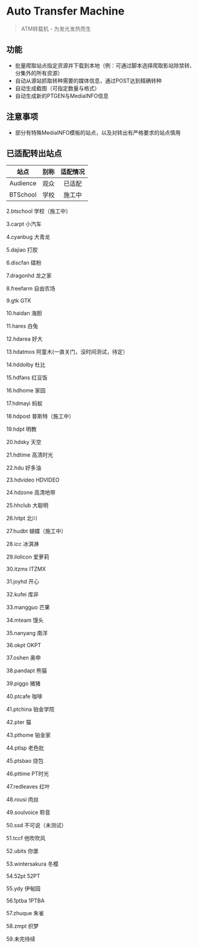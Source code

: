# Auto Transfer Machine
> ATM转载机 - 为发光发热而生

## 功能

* 批量爬取站点指定资源并下载到本地（例：可通过脚本选择爬取影站除禁转、分集外的所有资源）
* 自动从源站抓取转种需要的媒体信息，通过POST达到精确转种
* 自动生成截图（可指定数量与格式）
* 自动生成新的PTGEN与MediaINFO信息

## 注意事项
* 部分有特殊MediaINFO模板的站点，以及对转出有严格要求的站点慎用

## 已适配转出站点
| 站点        | 别称        | 适配情况     |
| :---:        |    :----:   |     :---: |
| Audience      | 观众       | 已适配        |
| BTSchool   | 学校       | 施工中    |

2.btschool 学校（施工中）

3.carpt 小汽车

4.cyanbug 大青龙

5.dajiao 打胶

6.discfan 碟粉

7.dragonhd 龙之家

8.freefarm 自由农场

9.gtk GTK

10.haidan 海胆

11.hares 白兔

12.hdarea 好大

13.hdatmos 阿童木(一直关门，没时间测试，待定）

14.hddolby 杜比

15.hdfans 红豆饭

16.hdhome 家园

17.hdmayi 蚂蚁

18.hdpost 普斯特（施工中）

19.hdpt 明教

20.hdsky 天空

21.hdtime 高清时光

22.hdu 好多油

23.hdvideo HDVIDEO

24.hdzone 高清地带

25.hhclub 大聪明

26.hitpt 北川

27.hudbt 蝴蝶（施工中）

28.icc 冰淇淋

29.ilolicon 爱萝莉

30.itzmx ITZMX

31.joyhd 开心

32.kufei 库非

33.mangguo 芒果

34.mteam 馒头

35.nanyang 南洋

36.okpt OKPT

37.oshen 奥申

38.pandapt 熊猫

39.piggo 猪猪

40.ptcafe 咖啡

41.ptchina 铂金学院

42.pter 猫

43.pthome 铂金家

44.ptlsp 老色批

45.ptsbao 烧包

46.pttime PT时光

47.redleaves 红叶

48.rousi 肉丝

49.soulvoice 聆音

50.ssd 不可说（未测试）

51.tccf 他吹吹风

52.ubits 你堡

53.wintersakura 冬樱

54.52pt 52PT

55.ydy 伊甸园

56.1ptba 1PTBA

57.zhuque 朱雀

58.zmpt 织梦

59.未完待续
